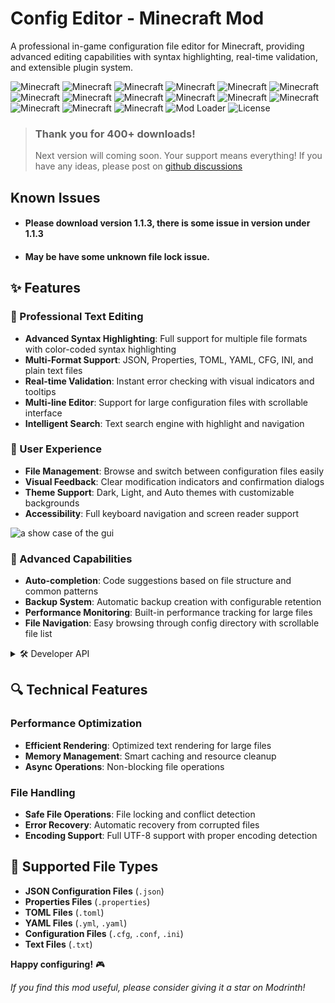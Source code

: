 # Config Editor - Minecraft Mod

A professional in-game configuration file editor for Minecraft, providing advanced editing capabilities with syntax highlighting, real-time validation, and extensible plugin system.

![Minecraft](https://img.shields.io/badge/Minecraft-1.20.1-green.svg)
![Minecraft](https://img.shields.io/badge/Minecraft-1.20.2-green.svg)
![Minecraft](https://img.shields.io/badge/Minecraft-1.20.3-green.svg)
![Minecraft](https://img.shields.io/badge/Minecraft-1.20.4-green.svg)
![Minecraft](https://img.shields.io/badge/Minecraft-1.20.5-green.svg)
![Minecraft](https://img.shields.io/badge/Minecraft-1.20.6-green.svg)
![Minecraft](https://img.shields.io/badge/Minecraft-1.21.1-green.svg)
![Minecraft](https://img.shields.io/badge/Minecraft-1.21.2-green.svg)
![Minecraft](https://img.shields.io/badge/Minecraft-1.21.3-green.svg)
![Minecraft](https://img.shields.io/badge/Minecraft-1.21.4-green.svg)
![Minecraft](https://img.shields.io/badge/Minecraft-1.21.5-green.svg)
![Minecraft](https://img.shields.io/badge/Minecraft-1.21.6-green.svg)
![Minecraft](https://img.shields.io/badge/Minecraft-1.21.7-green.svg)
![Minecraft](https://img.shields.io/badge/Minecraft-1.21.8-green.svg)
![Minecraft](https://img.shields.io/badge/Minecraft-1.21.9-green.svg)
![Mod Loader](https://img.shields.io/badge/Mod%20Loader-Fabric-blue.svg)
![License](https://img.shields.io/badge/License-Apache%20License%202.0-red.svg)

> ### **Thank you for 400+ downloads!**
> Next version will coming soon. Your support means everything!
> If you have any ideas, please post on [github discussions](https://github.com/zhengzhengyiyi/config-editor/discussions)

## Known Issues
- #### Please download version 1.1.3, there is some issue in version under 1.1.3
- #### May be have some unknown file lock issue.

## ✨ Features

### 📝 Professional Text Editing
- **Advanced Syntax Highlighting**: Full support for multiple file formats with color-coded syntax highlighting
- **Multi-Format Support**: JSON, Properties, TOML, YAML, CFG, INI, and plain text files
- **Real-time Validation**: Instant error checking with visual indicators and tooltips
- **Multi-line Editor**: Support for large configuration files with scrollable interface
- **Intelligent Search**: Text search engine with highlight and navigation

### 🎯 User Experience
- **File Management**: Browse and switch between configuration files easily
- **Visual Feedback**: Clear modification indicators and confirmation dialogs
- **Theme Support**: Dark, Light, and Auto themes with customizable backgrounds
- **Accessibility**: Full keyboard navigation and screen reader support

![a show case of the gui](https://cdn.modrinth.com/data/SHXjjvQ7/images/48a2664240b2ca15a8d4b6944145943320d49060_350.webp)

### 🔧 Advanced Capabilities
- **Auto-completion**: Code suggestions based on file structure and common patterns
- **Backup System**: Automatic backup creation with configurable retention
- **Performance Monitoring**: Built-in performance tracking for large files
- **File Navigation**: Easy browsing through config directory with scrollable file list

<details>
<summary>🛠️ Developer API</summary>

Config Editor provides a comprehensive API for developers to extend functionality through plugins:

### Core API Interface

build.gradle
```gradle
dependencies {
    implementation("io.github.zhengzhengyiyi:config_editor:project.config_editor_version")
}
```
gradle.properties
```properties
config_editor_version=1.1.4+1.21.5
```

```java
public interface ApiEntrypoint {
    // Plugin initialization
    void init();
    
    // Editor lifecycle events
    void onEditerOpen(EditorScreen editor);
    void onEditerClose(EditorScreen editor);
    
    // Input handling with precise control
    ActionResult onMouseDown(int x, int y);
    void onMouseScroll();
    ActionResult onType(int keyCode, int scanCode, int modifiers);
    ActionResult onCharTyped(char character, int modifiers);
    
    // Custom rendering capabilities
    void renderButton(DrawContext context, int mouseX, int mouseY, float delta);
}
```

### Built-in Plugins Examples

The mod includes several example plugins demonstrating API capabilities:

```java
// Auto bracket completion
public class AutoBracketCompletionEntrypoint implements ApiEntrypoint

// Date-time display in editor
public class DateTimeDisplayEntrypoint implements ApiEntrypoint

// Text statistics and analytics
public class TextStatsEntrypoint implements ApiEntrypoint

// Undo/redo functionality
public class UndoRedoEntrypoint implements ApiEntrypoint
```

### Advanced Plugin Development

```java
public class AdvancedPlugin implements ApiEntrypoint {
    private static final Logger LOGGER = ApiEntrypoint.LOGGER;
    
    @Override
    public void init() {
        LOGGER.info("Advanced plugin initialized with custom features");
    }
    
    @Override
    public ActionResult onType(int keyCode, int scanCode, int modifiers) {
        // Custom keyboard shortcuts
        if (keyCode == GLFW.GLFW_KEY_F1 && hasControlDown()) {
            showCustomHelp();
            return ActionResult.FAIL; // Prevent default handling
        }
        return ActionResult.PASS; // Allow normal processing
    }
    
    @Override
    public void renderButton(DrawContext context, int mouseX, int mouseY, float delta) {
        // Add custom UI elements to editor
        context.drawText(context.getTextRenderer(), "Custom Plugin", 10, 10, 0xFFFFFF, false);
    }
}
```

### Action Result System
- `SUCCESS`: Event handled successfully, continue processing
- `PASS`: Allow other plugins to handle the event
- `FAIL`: Event handled completely, stop propagation

### Registration in fabric.mod.json

```json
{
  "entrypoints": {
    "config_editor": [
      "com.yourmod.YourCustomPlugin",
      "com.yourmod.AnotherPlugin"
    ]
  }
}
```
</details>

## 🔍 Technical Features

### Performance Optimization
- **Efficient Rendering**: Optimized text rendering for large files
- **Memory Management**: Smart caching and resource cleanup
- **Async Operations**: Non-blocking file operations

### File Handling
- **Safe File Operations**: File locking and conflict detection
- **Error Recovery**: Automatic recovery from corrupted files
- **Encoding Support**: Full UTF-8 support with proper encoding detection

## 📁 Supported File Types

- **JSON Configuration Files** (`.json`)
- **Properties Files** (`.properties`)
- **TOML Files** (`.toml`)
- **YAML Files** (`.yml`, `.yaml`)
- **Configuration Files** (`.cfg`, `.conf`, `.ini`)
- **Text Files** (`.txt`)

**Happy configuring!** 🎮

*If you find this mod useful, please consider giving it a star on Modrinth!*

